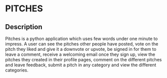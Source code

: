 # PITCHES
## Description
Pitches is a python application which uses few words under one minute to impress.
A user can see the pitches other people have posted, vote on the pitch they liked and give it a downvote or upvote, be signed in for them to leave a comment, receive a welcoming email once they sign up, view the pitches they created in their profile pages, comment on the different pitches and leave feedback, submit a pitch in any category and view the different categories.